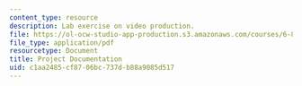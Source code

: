 ```yaml
---
content_type: resource
description: Lab exercise on video production.
file: https://ol-ocw-studio-app-production.s3.amazonaws.com/courses/6-811-principles-and-practice-of-assistive-technology-fall-2014/c1aa2485cf8706bc737db88a9085d517_MIT6_811F14_Lab3Docmetatin.pdf
file_type: application/pdf
resourcetype: Document
title: Project Documentation
uid: c1aa2485-cf87-06bc-737d-b88a9085d517
---
```

